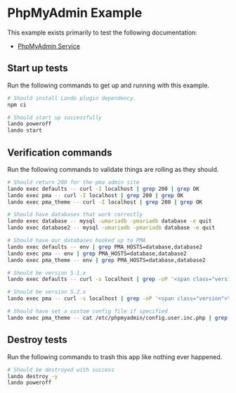 PhpMyAdmin Example
==================

This example exists primarily to test the following documentation:

* [PhpMyAdmin Service](https://docs.devwithlando.io/tutorials/phpmyadmin.html)

Start up tests
--------------

Run the following commands to get up and running with this example.

```bash
# Should install Lando plugin dependency.
npm ci
```

```bash
# Should start up successfully
lando poweroff
lando start
```

Verification commands
---------------------

Run the following commands to validate things are rolling as they should.

```bash
# Should return 200 for the pma admin site
lando exec defaults -- curl -I localhost | grep 200 | grep OK
lando exec pma -- curl -I localhost | grep 200 | grep OK
lando exec pma_theme -- curl -I localhost | grep 200 | grep OK

# Should have databases that work correctly
lando exec database -- mysql -umariadb -pmariadb database -e quit
lando exec database2 -- mysql -umariadb -pmariadb database -e quit

# Should have our databases hooked up to PMA
lando exec defaults -- env | grep PMA_HOSTS=database,database2
lando exec pma -- env | grep PMA_HOSTS=database,database2
lando exec pma_theme -- env | grep PMA_HOSTS=database,database2

# Should be version 5.1.x
lando exec defaults -- curl -s localhost | grep -oP '<span class="version">\K[^<]+' | tee >(cat 1>&2) | grep -q '5.1.'

# Should be version 5.2.x
lando exec pma -- curl -s localhost | grep -oP '<span class="version">\K[^<]+' | tee >(cat 1>&2) | grep -q '5.2.'

# Should have set a custom config file if specified
lando exec pma_theme -- cat /etc/phpmyadmin/config.user.inc.php | grep ThemeDefault | grep pmaterial
```

Destroy tests
-------------

Run the following commands to trash this app like nothing ever happened.

```bash
# Should be destroyed with success
lando destroy -y
lando poweroff
```
